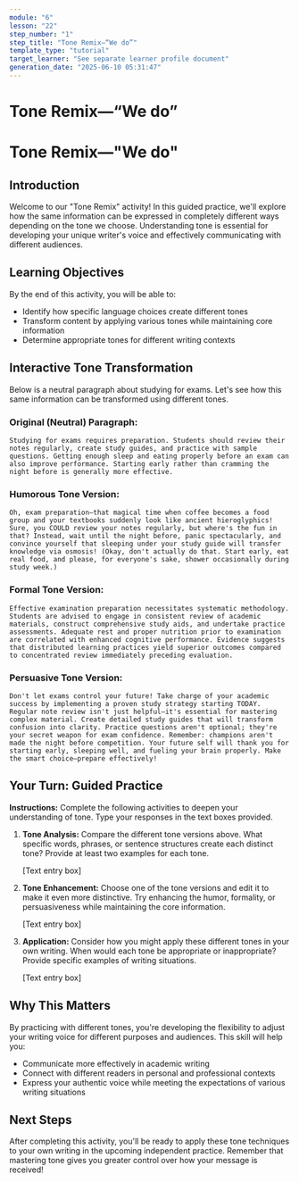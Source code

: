 ```yaml
---
module: "6"
lesson: "22"
step_number: "1"
step_title: "Tone Remix—“We do”"
template_type: "tutorial"
target_learner: "See separate learner profile document"
generation_date: "2025-06-10 05:31:47"
---
```


# Tone Remix—“We do”

# Tone Remix—"We do"

## Introduction
Welcome to our "Tone Remix" activity! In this guided practice, we'll explore how the same information can be expressed in completely different ways depending on the tone we choose. Understanding tone is essential for developing your unique writer's voice and effectively communicating with different audiences.

## Learning Objectives
By the end of this activity, you will be able to:
- Identify how specific language choices create different tones
- Transform content by applying various tones while maintaining core information
- Determine appropriate tones for different writing contexts

## Interactive Tone Transformation

Below is a neutral paragraph about studying for exams. Let's see how this same information can be transformed using different tones.

### Original (Neutral) Paragraph:
```
Studying for exams requires preparation. Students should review their notes regularly, create study guides, and practice with sample questions. Getting enough sleep and eating properly before an exam can also improve performance. Starting early rather than cramming the night before is generally more effective.
```

### Humorous Tone Version:
```
Oh, exam preparation—that magical time when coffee becomes a food group and your textbooks suddenly look like ancient hieroglyphics! Sure, you COULD review your notes regularly, but where's the fun in that? Instead, wait until the night before, panic spectacularly, and convince yourself that sleeping under your study guide will transfer knowledge via osmosis! (Okay, don't actually do that. Start early, eat real food, and please, for everyone's sake, shower occasionally during study week.)
```

### Formal Tone Version:
```
Effective examination preparation necessitates systematic methodology. Students are advised to engage in consistent review of academic materials, construct comprehensive study aids, and undertake practice assessments. Adequate rest and proper nutrition prior to examination are correlated with enhanced cognitive performance. Evidence suggests that distributed learning practices yield superior outcomes compared to concentrated review immediately preceding evaluation.
```

### Persuasive Tone Version:
```
Don't let exams control your future! Take charge of your academic success by implementing a proven study strategy starting TODAY. Regular note review isn't just helpful—it's essential for mastering complex material. Create detailed study guides that will transform confusion into clarity. Practice questions aren't optional; they're your secret weapon for exam confidence. Remember: champions aren't made the night before competition. Your future self will thank you for starting early, sleeping well, and fueling your brain properly. Make the smart choice—prepare effectively!
```

## Your Turn: Guided Practice

**Instructions:** Complete the following activities to deepen your understanding of tone. Type your responses in the text boxes provided.

1. **Tone Analysis:** Compare the different tone versions above. What specific words, phrases, or sentence structures create each distinct tone? Provide at least two examples for each tone.

   [Text entry box]

2. **Tone Enhancement:** Choose one of the tone versions and edit it to make it even more distinctive. Try enhancing the humor, formality, or persuasiveness while maintaining the core information.

   [Text entry box]

3. **Application:** Consider how you might apply these different tones in your own writing. When would each tone be appropriate or inappropriate? Provide specific examples of writing situations.

   [Text entry box]

## Why This Matters

By practicing with different tones, you're developing the flexibility to adjust your writing voice for different purposes and audiences. This skill will help you:
- Communicate more effectively in academic writing
- Connect with different readers in personal and professional contexts
- Express your authentic voice while meeting the expectations of various writing situations

## Next Steps

After completing this activity, you'll be ready to apply these tone techniques to your own writing in the upcoming independent practice. Remember that mastering tone gives you greater control over how your message is received!